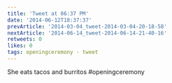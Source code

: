 ```yaml
---
title: 'Tweet at 06:37 PM'
date: '2014-06-12T18:37:37'
prevArticle: '2014-03-04_tweet-2014-03-04-20-18-58'
nextArticle: '2014-06-14_tweet-2014-06-14-21-40-16'
retweets: 0
likes: 0
tags: openingceremony - tweet
---
```

She eats tacos and burritos #openingceremony